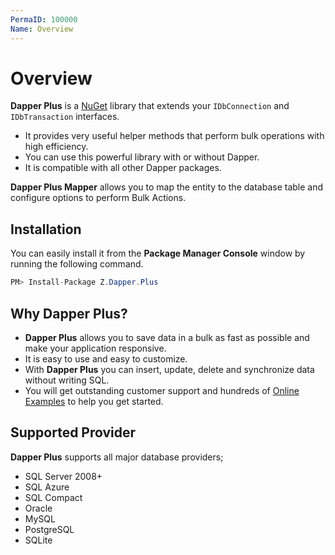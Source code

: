 ```yaml
---
PermaID: 100000
Name: Overview
---
```


# Overview

**Dapper Plus** is a [NuGet](https://www.nuget.org/packages/Z.Dapper.Plus/) library that extends your `IDbConnection` and `IDbTransaction` interfaces.

 - It provides very useful helper methods that perform bulk operations with high efficiency.
 - You can use this powerful library with or without Dapper.
 - It is compatible with all other Dapper packages.

**Dapper Plus Mapper** allows you to map the entity to the database table and configure options to perform Bulk Actions.

## Installation

You can easily install it from the **Package Manager Console** window by running the following command.

```csharp
PM> Install-Package Z.Dapper.Plus
```

## Why Dapper Plus?

 - **Dapper Plus** allows you to save data in a bulk as fast as possible and make your application responsive.
 - It is easy to use and easy to customize.
 - With **Dapper Plus** you can insert, update, delete and synchronize data without writing SQL.
 - You will get outstanding customer support and hundreds of [Online Examples](https://dapper-plus.net/online-examples) to help you get started.

## Supported Provider

**Dapper Plus** supports all major database providers;

 - SQL Server 2008+
 - SQL Azure
 - SQL Compact
 - Oracle
 - MySQL
 - PostgreSQL
 - SQLite

